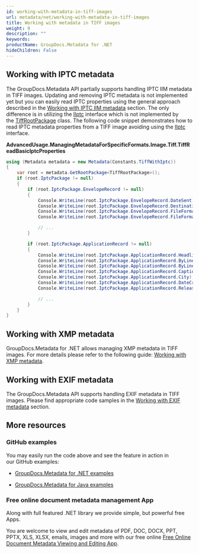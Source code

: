 ```yaml
---
id: working-with-metadata-in-tiff-images
url: metadata/net/working-with-metadata-in-tiff-images
title: Working with metadata in TIFF images
weight: 9
description: ""
keywords: 
productName: GroupDocs.Metadata for .NET
hideChildren: False
---
```

## Working with IPTC metadata

The GroupDocs.Metadata API partially supports handling IPTC IIM metadata in TIFF images. Updating and removing IPTC metadata is not implemented yet but you can easily read IPTC properties using the general approach described in the [Working with IPTC IIM metadata](Working%2Bwith%2BIPTC%2BIIM%2Bmetadata.html) section. The only difference is in utilizing the [IIptc](https://apireference.groupdocs.com/net/metadata/groupdocs.metadata.standards.iptc/iiptc) interface which is not implemented by the [TiffRootPackage](https://apireference.groupdocs.com/net/metadata/groupdocs.metadata.formats.image/tiffrootpackage) class. The following code snippet demonstrates how to read IPTC metadata properties from a TIFF image avoiding using the [IIptc](https://apireference.groupdocs.com/net/metadata/groupdocs.metadata.standards.iptc/iiptc) interface.

**AdvancedUsage.ManagingMetadataForSpecificFormats.Image.Tiff.TiffReadBasicIptcProperties**

```csharp
using (Metadata metadata = new Metadata(Constants.TiffWithIptc))
{
	var root = metadata.GetRootPackage<TiffRootPackage>();
	if (root.IptcPackage != null)
	{
		if (root.IptcPackage.EnvelopeRecord != null)
		{
			Console.WriteLine(root.IptcPackage.EnvelopeRecord.DateSent);
			Console.WriteLine(root.IptcPackage.EnvelopeRecord.Destination);
			Console.WriteLine(root.IptcPackage.EnvelopeRecord.FileFormat);
			Console.WriteLine(root.IptcPackage.EnvelopeRecord.FileFormatVersion);

			// ...
		}

		if (root.IptcPackage.ApplicationRecord != null)
		{
			Console.WriteLine(root.IptcPackage.ApplicationRecord.Headline);
			Console.WriteLine(root.IptcPackage.ApplicationRecord.ByLine);
			Console.WriteLine(root.IptcPackage.ApplicationRecord.ByLineTitle);
			Console.WriteLine(root.IptcPackage.ApplicationRecord.CaptionAbstract);
			Console.WriteLine(root.IptcPackage.ApplicationRecord.City);
			Console.WriteLine(root.IptcPackage.ApplicationRecord.DateCreated);
			Console.WriteLine(root.IptcPackage.ApplicationRecord.ReleaseDate);

			// ...
		}
	}
}
```

## Working with XMP metadata

GroupDocs.Metadata for .NET allows managing XMP metadata in TIFF images. For more details please refer to the following guide: [Working with XMP metadata](Working%2Bwith%2BXMP%2Bmetadata.html).

## Working with EXIF metadata

The GroupDocs.Metadata API supports handling EXIF metadata in TIFF images. Please find appropriate code samples in the [Working with EXIF metadata](Working%2Bwith%2BEXIF%2Bmetadata.html) section.

## More resources

### GitHub examples

You may easily run the code above and see the feature in action in our GitHub examples:

*   [GroupDocs.Metadata for .NET examples](https://github.com/groupdocs-metadata/GroupDocs.Metadata-for-.NET)
    
*   [GroupDocs.Metadata for Java examples](https://github.com/groupdocs-metadata/GroupDocs.Metadata-for-Java)
    

### Free online document metadata management App

Along with full featured .NET library we provide simple, but powerful free Apps.

You are welcome to view and edit metadata of PDF, DOC, DOCX, PPT, PPTX, XLS, XLSX, emails, images and more with our free online [Free Online Document Metadata Viewing and Editing App](https://products.groupdocs.app/metadata).
